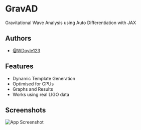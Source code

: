 
# GravAD
Gravitational Wave Analysis using Auto Differentiation with JAX 


## Authors

- [@WDoyle123](https://github.com/WDoyle123)


## Features

- Dynamic Template Generation
- Optimised for GPUs
- Graphs and Results
- Works using real LIGO data


## Screenshots

![App Screenshot](https://imgur.com/a/Wtc1gAR)

